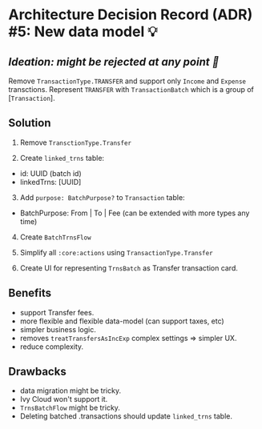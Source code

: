 # Architecture Decision Record (ADR) #5: New data model 💡

## _Ideation: might be rejected at any point 🔴_

Remove `TransactionType.TRANSFER` and support only `Income` and `Expense` transctions. Represent `TRANSFER` with `TransactionBatch` which is a group of [`Transaction`].

## Solution

1) Remove `TransctionType.Transfer`

2) Create `linked_trns` table:
- id: UUID (batch id)
- linkedTrns: [UUID]

3) Add `purpose: BatchPurpose?` to `Transaction` table:
- BatchPurpose: From | To | Fee (can be extended with more types any time) 

4) Create `BatchTrnsFlow`

5) Simplify all `:core:actions` using `TransactionType.Transfer`

6) Create UI for representing `TrnsBatch` as Transfer transaction card.


## Benefits
- support Transfer fees.
- more flexible and flexible data-model (can support taxes, etc)
- simpler business logic.
- removes `treatTransfersAsIncExp` complex settings => simpler UX.
- reduce complexity.

## Drawbacks
- data migration might be tricky.
- Ivy Cloud won't support it.
- `TrnsBatchFlow` might be tricky.
- Deleting batched .transactions should update `linked_trns` table.